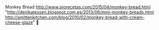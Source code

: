 Monkey Bread	http://www.piorecetas.com/2015/04/monkey-bread.html	"http://denikatessen.blogspot.com.es/2013/06/mini-monkey-breads.html
http://smittenkitchen.com/blog/2010/02/monkey-bread-with-cream-cheese-glaze"
਍